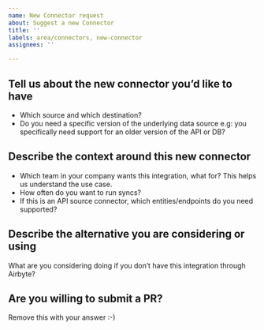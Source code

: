 ```yaml
---
name: New Connector request
about: Suggest a new Connector
title: ''
labels: area/connectors, new-connector
assignees: ''

---
```


## Tell us about the new connector you’d like to have
* Which source and which destination?
* Do you need a specific version of the underlying data source e.g: you specifically need support for an older version of the API or DB? 

## Describe the context around this new connector
* Which team in your company wants this integration, what for? This helps us understand the use case.
* How often do you want to run syncs?
* If this is an API source connector, which entities/endpoints do you need supported?

## Describe the alternative you are considering or using
What are you considering doing if you don’t have this integration through Airbyte?

## Are you willing to submit a PR?
<!--- 
We accept and love contributions! 
We just released the Airbyte Python Connector Development Framework (CDK), 
which helps simplify the process of building a new source connector. 
If you are even somewhat familiar with Python, this can be a good way to 
help us add a new connector! You can check out the #connector-development 
Slack channel to get more information about building a connector or to receive
help during the process!

Don't feel pressured in any way.
We understand if you can't submit a PR and we're tremendously grateful
that you've already contributed by suggesting a new integration.
-->
Remove this with your answer :-)
